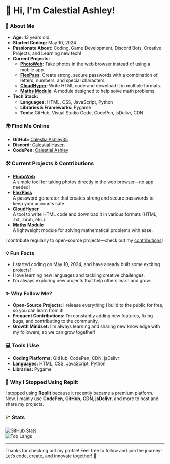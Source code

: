 # 👋 Hi, I'm Calestial Ashley! 

### 🚀 About Me
- **Age:** 13 years old  
- **Started Coding:** May 10, 2024  
- **Passionate About:** Coding, Game Development, Discord Bots, Creative Projects, and Learning new tech!  
- **Current Projects:**  
  - **[PhotoWeb](https://github.com/CalestialAshley35/PhotoWeb)**: Take photos in the web browser instead of using a mobile app.  
  - **[FlexPass](https://github.com/CalestialAshley35/FlexPass)**: Create strong, secure passwords with a combination of letters, numbers, and special characters.  
  - **[CloudHyper](https://github.com/CalestialAshley35/CloudHyper)**: Write HTML code and download it in multiple formats.  
  - **[Maths Module](https://github.com/CalestialAshley35/Maths-Module)**: A module designed to help solve math problems.  
- **Tech Stack:**  
  - **Languages:** HTML, CSS, JavaScript, Python  
  - **Libraries & Frameworks:** Pygame  
  - **Tools:** GitHub, Visual Studio Code, CodePen, jsDelivr, CDN  

### 🌍 Find Me Online
- **GitHub:** [CalestialAshley35](https://github.com/CalestialAshley35)  
- **Discord:** [Calestial Haven](https://discord.com/invite/SNPKR2bZuZ)  
- **CodePen:** [Calestial Ashley](https://codepen.io/calestialashley)  

### 🛠️ Current Projects & Contributions
- **[PhotoWeb](https://github.com/CalestialAshley35/PhotoWeb)**  
    A simple tool for taking photos directly in the web browser—no app needed!  
- **[FlexPass](https://github.com/CalestialAshley35/FlexPass)**  
    A password generator that creates strong and secure passwords to keep your accounts safe.  
- **[CloudHyper](https://github.com/CalestialAshley35/CloudHyper)**  
    A tool to write HTML code and download it in various formats (HTML, .txt, .bruh, etc.).  
- **[Maths Module](https://github.com/CalestialAshley35/Maths-Module)**  
    A lightweight module for solving mathematical problems with ease.

I contribute regularly to open-source projects—check out my [contributions](https://github.com/CalestialAshley35?tab=contributions)!

### 💡 Fun Facts
- I started coding on May 10, 2024, and have already built some exciting projects!  
- I love learning new languages and tackling creative challenges.  
- I’m always exploring new projects that help others learn and grow.

### ✨ Why Follow Me?
- **Open-Source Projects:** I release everything I build to the public for free, so you can learn from it!  
- **Frequent Contributions:** I’m constantly adding new features, fixing bugs, and contributing to the community.  
- **Growth Mindset:** I’m always learning and sharing new knowledge with my followers, so we can grow together!  

### 💻 Tools I Use
- **Coding Platforms:** GitHub, CodePen, CDN, jsDelivr  
- **Languages:** HTML, CSS, JavaScript, Python  
- **Libraries:** Pygame  

### 🚫 Why I Stopped Using Replit
I stopped using **Replit** because it recently became a premium platform. Now, I mainly use **CodePen**, **GitHub**, **CDN**, **jsDelivr**, and more to host and share my projects.

### 📈 Stats
![GitHub Stats](https://github-readme-stats.vercel.app/api?username=CalestialAshley35&show_icons=true&hide_title=true&count_private=true&theme=radical)  
![Top Langs](https://github-readme-stats.vercel.app/api/top-langs/?username=CalestialAshley35&layout=compact&theme=radical)

---

Thanks for checking out my profile! Feel free to follow and join the journey! Let’s code, create, and innovate together! 🚀
